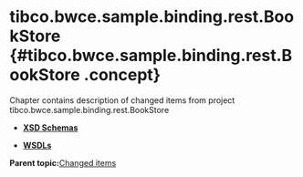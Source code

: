 # tibco.bwce.sample.binding.rest.BookStore {#tibco.bwce.sample.binding.rest.BookStore .concept}

Chapter contains description of changed items from project tibco.bwce.sample.binding.rest.BookStore

-   **[XSD Schemas](../../changed/tibco.bwce.sample.binding.rest.BookStore/XSD_space_Schemas/files.md)**  

-   **[WSDLs](../../changed/tibco.bwce.sample.binding.rest.BookStore/WSDLs/files.md)**  


**Parent topic:**[Changed items](../../changed/files.md)

